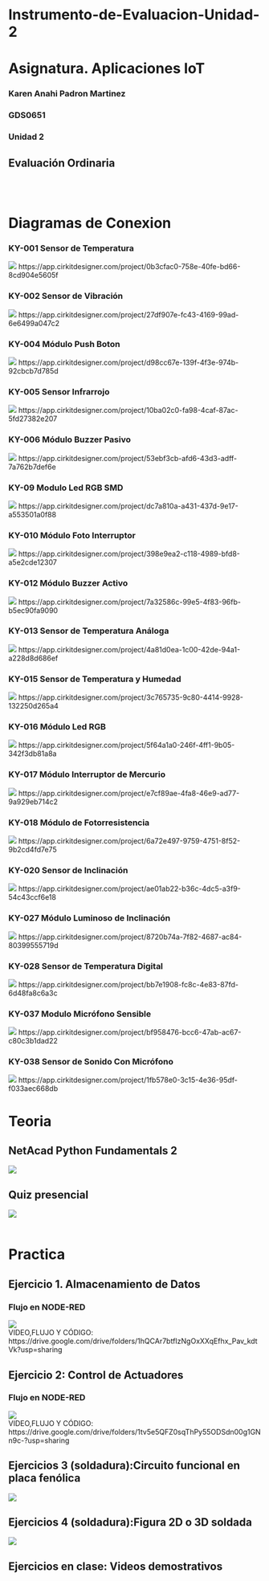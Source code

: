 # Instrumento-de-Evaluacion-Unidad-2
# Asignatura. Aplicaciones IoT
### Karen Anahi Padron Martinez
 ### GDS0651
### Unidad 2
## Evaluación Ordinaria 
<br>
<br>

# Diagramas de Conexion
### KY-001  Sensor de Temperatura
<img src= "https://github.com/user-attachments/assets/b5b612cc-8946-4574-9afa-fb2a4525f8ae" wigth=100/>
https://app.cirkitdesigner.com/project/0b3cfac0-758e-40fe-bd66-8cd904e5605f

### KY-002  Sensor de Vibración
<img src= "https://github.com/user-attachments/assets/03b2d593-6c54-494e-b5e5-a50e0b5873c8" wigth=100/>
https://app.cirkitdesigner.com/project/27df907e-fc43-4169-99ad-6e6499a047c2

### KY-004  Módulo Push Boton  
<img src= "https://github.com/user-attachments/assets/3d512b63-c235-4854-9d06-97c47ca0fccf" wigth=100/>
https://app.cirkitdesigner.com/project/d98cc67e-139f-4f3e-974b-92cbcb7d785d

### KY-005  Sensor Infrarrojo  
<img src= "https://github.com/user-attachments/assets/a902891e-fd3d-4ff1-9046-bc0b9754733b" wigth=100/>
https://app.cirkitdesigner.com/project/10ba02c0-fa98-4caf-87ac-5fd27382e207

### KY-006  Módulo Buzzer Pasivo  
<img src= "https://github.com/user-attachments/assets/bec80a7f-7bcf-421d-a082-b2732b4f88bf" wigth=100/>
https://app.cirkitdesigner.com/project/53ebf3cb-afd6-43d3-adff-7a762b7def6e

### KY-09  Modulo Led RGB SMD 
<img src= "https://github.com/user-attachments/assets/bd584154-8611-41af-99a7-0f81e157171d" wigth=100/>
https://app.cirkitdesigner.com/project/dc7a810a-a431-437d-9e17-a553501a0f88

### KY-010  Módulo Foto Interruptor
<img src= "https://github.com/user-attachments/assets/dff52914-b6aa-4a20-80d8-60f6a905144f" wigth=100/>
https://app.cirkitdesigner.com/project/398e9ea2-c118-4989-bfd8-a5e2cde12307

### KY-012  Módulo Buzzer Activo  
<img src= "https://github.com/user-attachments/assets/583d5c7d-bc1b-45e3-9dad-155d2443fd93" wigth=100/>
https://app.cirkitdesigner.com/project/7a32586c-99e5-4f83-96fb-b5ec90fa9090

### KY-013  Sensor de Temperatura Análoga
<img src= "https://github.com/user-attachments/assets/c1895ca9-bb91-41eb-8d7c-0579c92c8309" wigth=100/>
https://app.cirkitdesigner.com/project/4a81d0ea-1c00-42de-94a1-a228d8d686ef

### KY-015  Sensor de Temperatura y Humedad
<img src= "https://github.com/user-attachments/assets/ce0b4b49-4d68-4ebc-a93b-90a3b5924741" wigth=100/>
https://app.cirkitdesigner.com/project/3c765735-9c80-4414-9928-132250d265a4

### KY-016  Módulo Led RGB  
<img src= "https://github.com/user-attachments/assets/71491875-8ccd-4665-9d5f-a31cc7fc60d7" wigth=100/>
https://app.cirkitdesigner.com/project/5f64a1a0-246f-4ff1-9b05-342f3db81a8a

### KY-017  Módulo Interruptor de Mercurio
<img src= "https://github.com/user-attachments/assets/343fa1eb-1c41-427b-ad56-987e8e9db6c6" wigth=100/>
https://app.cirkitdesigner.com/project/e7cf89ae-4fa8-46e9-ad77-9a929eb714c2

### KY-018  Módulo de Fotorresistencia 
<img src= "https://github.com/user-attachments/assets/4025e515-2b54-44b9-88fd-98784a973717" wigth=100/>
https://app.cirkitdesigner.com/project/6a72e497-9759-4751-8f52-9b2cd4fd7e75

### KY-020  Sensor de Inclinación  
<img src= "https://github.com/user-attachments/assets/f6fa78d0-f34a-4e48-8ed6-53aa902501a2" wigth=100/>
https://app.cirkitdesigner.com/project/ae01ab22-b36c-4dc5-a3f9-54c43ccf6e18

### KY-027  Módulo Luminoso de Inclinación  
<img src= "https://github.com/user-attachments/assets/b9b6f61d-2b7e-4862-8578-7cb95f2ace0f" wigth=100/>
https://app.cirkitdesigner.com/project/8720b74a-7f82-4687-ac84-80399555719d 

### KY-028  Sensor de Temperatura Digital  
<img src= "https://github.com/user-attachments/assets/29f038a3-7de5-4b7c-9730-1e13b1f31180" wigth=100/>
https://app.cirkitdesigner.com/project/bb7e1908-fc8c-4e83-87fd-6d48fa8c6a3c

### KY-037  Modulo Micrófono Sensible  
<img src= "https://github.com/user-attachments/assets/c1636283-de4f-490c-8dec-75fcdb142b3a" wigth=100/>
https://app.cirkitdesigner.com/project/bf958476-bcc6-47ab-ac67-c80c3b1dad22

### KY-038  Sensor de Sonido Con Micrófono 
<img src= "https://github.com/user-attachments/assets/1e2bfd74-ee54-4d64-bba6-983713ef1e5a" wigth=100/>
https://app.cirkitdesigner.com/project/1fb578e0-3c15-4e36-95df-f033aec668db

### 
















# Teoria 
## NetAcad Python Fundamentals 2
<img src= "https://github.com/user-attachments/assets/d6258093-83f9-4285-8ebb-691186417d02" wigth=100/>

## Quiz presencial
<img src= "https://github.com/user-attachments/assets/94d190e5-6211-452f-a71f-071d47f7a796" wigth=100/>

<br>
<br>

# Practica
## Ejercicio 1. Almacenamiento de Datos
### Flujo en NODE-RED
<img src= "https://github.com/user-attachments/assets/ab87fed1-b32c-4ba1-8a0d-f7cbf6681b1d" wigth=100/>
<br>
VIDEO,FLUJO Y CÓDIGO: 
https://drive.google.com/drive/folders/1hQCAr7btfIzNgOxXXqEfhx_Pav_kdtVk?usp=sharing
<br>

## Ejercicio 2: Control de Actuadores
### Flujo en NODE-RED
<img src= "https://github.com/user-attachments/assets/ab87fed1-b32c-4ba1-8a0d-f7cbf6681b1d" wigth=100/>
<br>
 VIDEO,FLUJO Y CÓDIGO: 
 https://drive.google.com/drive/folders/1tv5e5QFZ0sqThPy55ODSdn00g1GNn9c-?usp=sharing 
<br>

## Ejercicios 3 (soldadura):Circuito funcional en placa fenólica
<img src="https://github.com/user-attachments/assets/95e69944-baa7-43e4-80a0-57a7628b8a77" wigth=100/>
<br>

## Ejercicios 4 (soldadura):Figura 2D o 3D soldada
<img src="https://github.com/user-attachments/assets/48bf8fcc-888c-4de1-8d25-85e581300ba7" wigth=100/>
<br>

## Ejercicios en clase: Videos demostrativos
<br>

<br>
